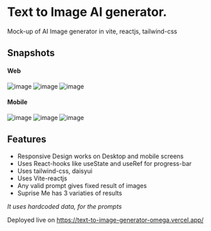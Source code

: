 # Text to Image AI generator.
Mock-up of AI Image generator in vite, reactjs, tailwind-css

## Snapshots
#### Web

![image](https://user-images.githubusercontent.com/116620586/230606394-741dc66e-6c82-478d-9ed3-d09236e0a78e.png)
![image](https://user-images.githubusercontent.com/116620586/230606502-ffb36d93-402d-4f97-be3a-d0bab35f5f7b.png)
![image](https://user-images.githubusercontent.com/116620586/230606547-9289ae44-24e2-41f2-9d51-8195ac23f51c.png)

#### Mobile
![image](https://user-images.githubusercontent.com/116620586/230606636-d65de653-0988-47ec-9ab1-f9eef05fe1e5.png)
![image](https://user-images.githubusercontent.com/116620586/230606676-e56fa9a3-60a0-4e1a-8022-02e02bde8ea7.png)
![image](https://user-images.githubusercontent.com/116620586/230606705-b0a9672e-45ad-43ad-ac21-350cc1d3d241.png)




## Features
- Responsive Design works on Desktop and mobile screens
- Uses React-hooks like useState and useRef for progress-bar
- Uses tailwind-css, daisyui
- Uses Vite-reactjs
- Any valid prompt gives fixed result of images
- Suprise Me has 3 variaties of results

*It uses hardcoded data, for the prompts*
 
 Deployed live on https://text-to-image-generator-omega.vercel.app/
